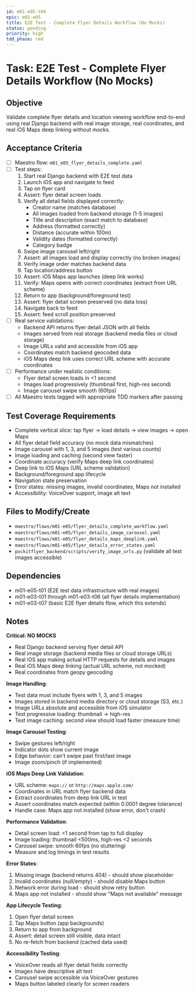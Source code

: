 ```yaml
---
id: m01-e05-t04
epic: m01-e05
title: E2E Test - Complete Flyer Details Workflow (No Mocks)
status: pending
priority: high
tdd_phase: red
---
```


# Task: E2E Test - Complete Flyer Details Workflow (No Mocks)

## Objective
Validate complete flyer details and location viewing workflow end-to-end using real Django backend with real image storage, real coordinates, and real iOS Maps deep linking without mocks.

## Acceptance Criteria
- [ ] Maestro flow: `m01_e05_flyer_details_complete.yaml`
- [ ] Test steps:
  1. Start real Django backend with E2E test data
  2. Launch iOS app and navigate to feed
  3. Tap on flyer card
  4. Assert: flyer detail screen loads
  5. Verify all detail fields displayed correctly:
     - Creator name (matches database)
     - All images loaded from backend storage (1-5 images)
     - Title and description (exact match to database)
     - Address (formatted correctly)
     - Distance (accurate within 100m)
     - Validity dates (formatted correctly)
     - Category badge
  6. Swipe image carousel left/right
  7. Assert: all images load and display correctly (no broken images)
  8. Verify image order matches backend data
  9. Tap location/address button
  10. Assert: iOS Maps app launches (deep link works)
  11. Verify: Maps opens with correct coordinates (extract from URL scheme)
  12. Return to app (background/foreground test)
  13. Assert: flyer detail screen preserved (no data loss)
  14. Navigate back to feed
  15. Assert: feed scroll position preserved
- [ ] Real service validations:
  - Backend API returns flyer detail JSON with all fields
  - Images served from real storage (backend media files or cloud storage)
  - Image URLs valid and accessible from iOS app
  - Coordinates match backend geocoded data
  - iOS Maps deep link uses correct URL scheme with accurate coordinates
- [ ] Performance under realistic conditions:
  - Flyer detail screen loads in <1 second
  - Images load progressively (thumbnail first, high-res second)
  - Image carousel swipe smooth (60fps)
- [ ] All Maestro tests tagged with appropriate TDD markers after passing

## Test Coverage Requirements
- Complete vertical slice: tap flyer → load details → view images → open Maps
- All flyer detail field accuracy (no mock data mismatches)
- Image carousel with 1, 3, and 5 images (test various counts)
- Image loading and caching (second view faster)
- Coordinate accuracy (verify Maps deep link coordinates)
- Deep link to iOS Maps (URL scheme validation)
- Background/foreground app lifecycle
- Navigation state preservation
- Error states: missing images, invalid coordinates, Maps not installed
- Accessibility: VoiceOver support, image alt text

## Files to Modify/Create
- `maestro/flows/m01-e05/flyer_details_complete_workflow.yaml`
- `maestro/flows/m01-e05/flyer_details_image_carousel.yaml`
- `maestro/flows/m01-e05/flyer_details_maps_deeplink.yaml`
- `maestro/flows/m01-e05/flyer_details_error_states.yaml`
- `pockitflyer_backend/scripts/verify_image_urls.py` (validate all test images accessible)

## Dependencies
- m01-e05-t01 (E2E test data infrastructure with real images)
- m01-e03-t01 through m01-e03-t06 (all flyer details implementation)
- m01-e03-t07 (basic E2E flyer details flow, which this extends)

## Notes
**Critical: NO MOCKS**
- Real Django backend serving flyer detail API
- Real image storage (backend media files or cloud storage URLs)
- Real iOS app making actual HTTP requests for details and images
- Real iOS Maps deep linking (actual URL scheme, not mocked)
- Real coordinates from geopy geocoding

**Image Handling**:
- Test data must include flyers with 1, 3, and 5 images
- Images stored in backend media directory or cloud storage (S3, etc.)
- Image URLs absolute and accessible from iOS simulator
- Test progressive loading: thumbnail → high-res
- Test image caching: second view should load faster (measure time)

**Image Carousel Testing**:
- Swipe gestures left/right
- Indicator dots show current image
- Edge behavior: can't swipe past first/last image
- Image zoom/pinch (if implemented)

**iOS Maps Deep Link Validation**:
- URL scheme: `maps://` or `http://maps.apple.com/`
- Coordinates in URL match flyer backend data
- Extract coordinates from deep link URL in test
- Assert coordinates match expected (within 0.0001 degree tolerance)
- Handle case: Maps app not installed (show error, don't crash)

**Performance Validation**:
- Detail screen load: <1 second from tap to full display
- Image loading: thumbnail <500ms, high-res <2 seconds
- Carousel swipe: smooth 60fps (no stuttering)
- Measure and log timings in test results

**Error States**:
1. Missing image (backend returns 404) - should show placeholder
2. Invalid coordinates (null/empty) - should disable Maps button
3. Network error during load - should show retry button
4. Maps app not installed - should show "Maps not available" message

**App Lifecycle Testing**:
1. Open flyer detail screen
2. Tap Maps button (app backgrounds)
3. Return to app from background
4. Assert: detail screen still visible, data intact
5. No re-fetch from backend (cached data used)

**Accessibility Testing**:
- VoiceOver reads all flyer detail fields correctly
- Images have descriptive alt text
- Carousel swipe accessible via VoiceOver gestures
- Maps button labeled clearly for screen readers
